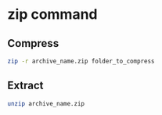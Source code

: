 # zip command

## Compress

```sh
zip -r archive_name.zip folder_to_compress
```


## Extract

```sh
unzip archive_name.zip
```